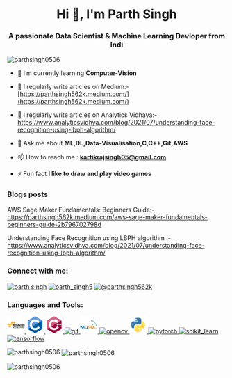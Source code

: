 <h1 align="center">Hi 👋, I'm Parth Singh</h1>
<h3 align="center">A passionate Data Scientist & Machine Learning Devloper from Indi</h3>

<p align="left"> <img src="https://komarev.com/ghpvc/?username=parthsingh0506&label=Profile%20views&color=0e75b6&style=flat" alt="parthsingh0506" /> </p>

</a> </p>

- 🌱 I’m currently learning **Computer-Vision**

- 📝 I regularly write articles on Medium:- [https://parthsingh562k.medium.com/](https://parthsingh562k.medium.com/)

- 📝 I regularly write articles on Analytics Vidhaya:- https://www.analyticsvidhya.com/blog/2021/07/understanding-face-recognition-using-lbph-algorithm/

- 💬 Ask me about **ML,DL,Data-Visualisation,C,C++,Git,AWS**

- 📫 How to reach me : **kartikrajsingh05@gmail.com**

- ⚡ Fun fact **I like to draw and play video games**


### Blogs posts
<!-- BLOG-POST-LIST:START -->
AWS Sage Maker Fundamentals: Beginners Guide:-https://parthsingh562k.medium.com/aws-sage-maker-fundamentals-beginners-guide-2b796702798d

Understanding Face Recognition using LBPH algorithm :-https://www.analyticsvidhya.com/blog/2021/07/understanding-face-recognition-using-lbph-algorithm/
<!-- BLOG-POST-LIST:END -->

<h3 align="left">Connect with me:</h3>
<p align="left">
<a href="https://linkedin.com/in/parth singh" target="blank"><img align="center" src="https://raw.githubusercontent.com/rahuldkjain/github-profile-readme-generator/master/src/images/icons/Social/linked-in-alt.svg" alt="parth singh" height="30" width="40" /></a>
<a href="https://kaggle.com/parth_singh5" target="blank"><img align="center" src="https://raw.githubusercontent.com/rahuldkjain/github-profile-readme-generator/master/src/images/icons/Social/kaggle.svg" alt="parth_singh5" height="30" width="40" /></a>
<a href="https://medium.com/@parthsingh562k" target="blank"><img align="center" src="https://raw.githubusercontent.com/rahuldkjain/github-profile-readme-generator/master/src/images/icons/Social/medium.svg" alt="@parthsingh562k" height="30" width="40" /></a>
</p>

<h3 align="left">Languages and Tools:</h3>
<p align="left"> <a href="https://aws.amazon.com" target="_blank"> <img src="https://raw.githubusercontent.com/devicons/devicon/master/icons/amazonwebservices/amazonwebservices-original-wordmark.svg" alt="aws" width="40" height="40"/> </a> <a href="https://www.cprogramming.com/" target="_blank"> <img src="https://raw.githubusercontent.com/devicons/devicon/master/icons/c/c-original.svg" alt="c" width="40" height="40"/> </a> <a href="https://www.w3schools.com/cpp/" target="_blank"> <img src="https://raw.githubusercontent.com/devicons/devicon/master/icons/cplusplus/cplusplus-original.svg" alt="cplusplus" width="40" height="40"/> </a> <a href="https://git-scm.com/" target="_blank"> <img src="https://www.vectorlogo.zone/logos/git-scm/git-scm-icon.svg" alt="git" width="40" height="40"/> </a> <a href="https://www.mysql.com/" target="_blank"> <img src="https://raw.githubusercontent.com/devicons/devicon/master/icons/mysql/mysql-original-wordmark.svg" alt="mysql" width="40" height="40"/> </a> <a href="https://opencv.org/" target="_blank"> <img src="https://www.vectorlogo.zone/logos/opencv/opencv-icon.svg" alt="opencv" width="40" height="40"/> </a> <a href="https://www.python.org" target="_blank"> <img src="https://raw.githubusercontent.com/devicons/devicon/master/icons/python/python-original.svg" alt="python" width="40" height="40"/> </a> <a href="https://pytorch.org/" target="_blank"> <img src="https://www.vectorlogo.zone/logos/pytorch/pytorch-icon.svg" alt="pytorch" width="40" height="40"/> </a> <a href="https://scikit-learn.org/" target="_blank"> <img src="https://upload.wikimedia.org/wikipedia/commons/0/05/Scikit_learn_logo_small.svg" alt="scikit_learn" width="40" height="40"/> </a> <a href="https://www.tensorflow.org" target="_blank"> <img src="https://www.vectorlogo.zone/logos/tensorflow/tensorflow-icon.svg" alt="tensorflow" width="40" height="40"/> </a> </p>

<p><img align="left" src="https://github-readme-stats.vercel.app/api/top-langs?username=parthsingh0506&show_icons=true&locale=en&layout=compact" alt="parthsingh0506" /></p>

<p>&nbsp;<img align="center" src="https://github-readme-stats.vercel.app/api?username=parthsingh0506&show_icons=true&locale=en" alt="parthsingh0506" /></p>

<p><img align="center" src="https://github-readme-streak-stats.herokuapp.com/?user=parthsingh0506&" alt="parthsingh0506" /></p>

